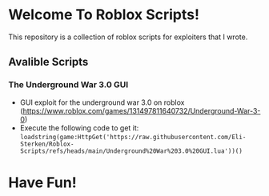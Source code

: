 # Welcome To Roblox Scripts!

This repository is a collection of roblox scripts for exploiters that I wrote. 

## Avalible Scripts

### The Underground War 3.0 GUI

- GUI exploit for the underground war 3.0 on roblox (https://www.roblox.com/games/131497811640732/Underground-War-3-0)
- Execute the following code to get it: ```loadstring(game:HttpGet('https://raw.githubusercontent.com/Eli-Sterken/Roblox-Scripts/refs/heads/main/Underground%20War%203.0%20GUI.lua'))()```

# Have Fun!
